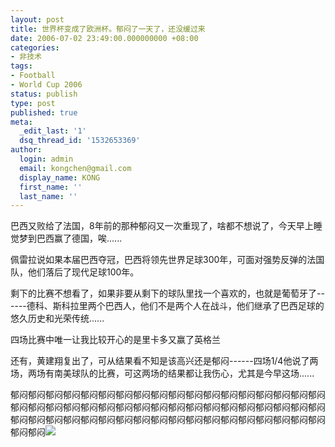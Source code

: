 ```yaml
---
layout: post
title: 世界杯变成了欧洲杯。郁闷了一天了，还没缓过来
date: 2006-07-02 23:49:00.000000000 +08:00
categories:
- 非技术
tags:
- Football
- World Cup 2006
status: publish
type: post
published: true
meta:
  _edit_last: '1'
  dsq_thread_id: '1532653369'
author:
  login: admin
  email: kongchen@gmail.com
  display_name: KONG
  first_name: ''
  last_name: ''
---
```

巴西又败给了法国，8年前的那种郁闷又一次重现了，啥都不想说了，今天早上睡觉梦到巴西赢了德国，唉......

佩雷拉说如果本届巴西夺冠，巴西将领先世界足球300年，可面对强势反弹的法国队，他们落后了现代足球100年。

剩下的比赛不想看了，如果非要从剩下的球队里找一个喜欢的，也就是葡萄牙了------德科、斯科拉里两个巴西人，他们不是两个人在战斗，他们继承了巴西足球的悠久历史和光荣传统......

四场比赛中唯一让我比较开心的是里卡多又赢了英格兰

还有，黄建翔复出了，可从结果看不知是该高兴还是郁闷------四场1/4他说了两场，两场有南美球队的比赛，可这两场的结果都让我伤心，尤其是今早这场......

郁闷郁闷郁闷郁闷郁闷郁闷郁闷郁闷郁闷郁闷郁闷郁闷郁闷郁闷郁闷郁闷郁闷郁闷郁闷郁闷郁闷郁闷郁闷郁闷郁闷郁闷郁闷郁闷郁闷郁闷郁闷郁闷郁闷郁闷郁闷郁闷郁闷郁闷郁闷郁闷郁闷郁闷郁闷郁闷郁闷郁闷郁闷郁闷郁闷郁闷郁闷郁闷郁闷郁闷郁闷郁闷![](assets/smile_cry.gif)